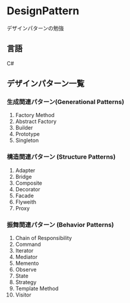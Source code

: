 # DesignPattern
デザインパターンの勉強
## 言語
C#
## デザインパターン一覧
### 生成関連パターン(Generational Patterns)
1. Factory Method
2. Abstract Factory
3. Builder
4. Prototype
5. Singleton

### 構造関連パターン (Structure Patterns)
1. Adapter
2. Bridge
3. Composite
4. Decorator
5. Facade
6. Flyweith
7. Proxy

### 振舞関連パターン (Behavior Patterns)
1. Chain of Responsibility
2. Command
3. Iterator
4. Mediator
5. Memento
6. Observe
7. State
8. Strategy
9. Template Method
10. Visitor
